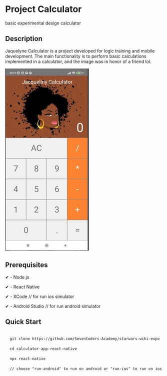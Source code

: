 # Project Calculator

basic experimental design calculator

## Description
Jaquelyne Calculator is a project developed for logic training and mobile development.
The main functionality is to perform basic calculations implemented in a calculator, and the image was in honor of a friend lol.

![Alt Text](src/img/Screenshot.jpg)

## Prerequisites

✔ - Node.js

✔ - React Native

✔ - XCode // for run ios simulator

✔ - Android Studio // for run android simulator

## Quick Start

```
  
  git clone https://github.com/SevenCoders-Academy/starwars-wiki-expo
  
  cd calculator-app-react-native
  
  npx react-native 
  
  // choose "run-android" to run on android or "run-ios" to run on ios
```